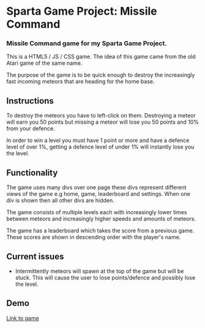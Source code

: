 # Sparta Game Project: Missile Command
### Missile Command game for my Sparta Game Project.
This is a HTML5 / JS / CSS game. The idea of this game came from the old Atari game of the same name.

The purpose of the game is to be quick enough to destroy the increasingly fast incoming meteors that are heading for the home base.

## Instructions
To destroy the meteors you have to left-click on them. Destroying a meteor will earn you 50 points but missing a meteor will lose you 50 points and 10% from your defence.

In order to win a level you must have 1 point or more and have a defence level of over 1%, getting a defence level of under 1% will instantly lose you the level.

## Functionality
The game uses many divs over one page these divs represent different views of the game e.g home, game, leaderboard and settings. When one div is shown then all other divs are hidden.

The game consists of multiple levels each with increasingly lower times between meteors and increasingly higher speeds and amounts of meteors.

The game has a leaderboard which takes the score from a previous game. These scores are shown in descending order with the player's name.

## Current issues
- Intermittently meteors will spawn at the top of the game but will be stuck. This will cause the user to lose points/defence and possibly lose the level.

## Demo
[Link to game](https://wmichael.github.io/missile-command-sparta-game/)
